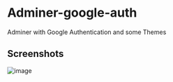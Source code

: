 # Adminer-google-auth
Adminer with Google Authentication and some Themes

## Screenshots
![image](https://github.com/user-attachments/assets/3445bca6-85c9-40c1-aba3-e5b7155f415d)
